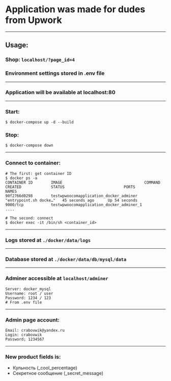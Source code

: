 # Application was made for dudes from Upwork

-----

## Usage:

### Shop: `localhost/?page_id=4`

### Environment settings stored in .env file

-----

### Application will be available at localhost:80

-----

### Start:
```text
$ docker-compose up -d --build
```

### Stop:
```text
$ docker-compose down
```
-----

### Connect to container:
```text
# The first: get container ID
$ docker ps -a
CONTAINER ID        IMAGE                                    COMMAND                  CREATED             STATUS                          PORTS               NAMES
90f2766d0298        testwpwoocomapplication_docker_adminer   "entrypoint.sh docke…"   45 seconds ago      Up 54 seconds                   9000/tcp            testwpwoocomapplication_docker_adminer_1
....

# The second: connect
$ docker exec -it /bin/sh <container_id>
```

-----

### Logs stored at `./docker/data/logs`

-----

### Database stored at `./docker/data/db/mysql/data`

-----

### Adminer accessible at `localhost/adminer`
```text
Server: docker_mysql
Username: root / user
Password: 1234 / 123
# From .env file
```

-----

### Admin page account:
```text
Email: crabovwik@yandex.ru
Login: crabovwik
Password; 1234567
```

-----

### New product fields is:
* Кульность (_cool_percentage)
* Секретное сообщение (_secret_message)
